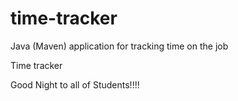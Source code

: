 # time-tracker
Java (Maven) application for tracking time on the job

Time tracker 

Good Night to all of Students!!!!

